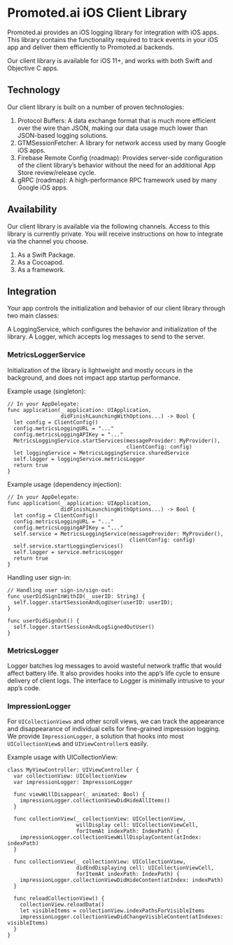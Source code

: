# Promoted.ai iOS Client Library
Promoted.ai provides an iOS logging library for integration with iOS apps. This library contains the functionality required to track events in your iOS app and deliver them efficiently to Promoted.ai backends.

Our client library is available for iOS 11+, and works with both Swift and Objective C apps.

## Technology
Our client library is built on a number of proven technologies:

1. Protocol Buffers: A data exchange format that is much more efficient over the wire than JSON, making our data usage much lower than JSON-based logging solutions.
1. GTMSessionFetcher: A library for network access used by many Google iOS apps.
1. Firebase Remote Config (roadmap): Provides server-side configuration of the client library’s behavior without the need for an additional App Store review/release cycle.
1. gRPC (roadmap): A high-performance RPC framework used by many Google iOS apps.

## Availability
Our client library is available via the following channels. Access to this library is currently private. You will receive instructions on how to integrate via the channel you choose.

1. As a Swift Package.
1. As a Cocoapod.
1. As a framework.

## Integration
Your app controls the initialization and behavior of our client library through two main classes:

A LoggingService, which configures the behavior and initialization of the library. 
A Logger, which accepts log messages to send to the server. 

### MetricsLoggerService
Initialization of the library is lightweight and mostly occurs in the background, and does not impact app startup performance.

Example usage (singleton):
~~~
// In your AppDelegate:
func application(_ application: UIApplication,
                 didFinishLaunchingWithOptions...) -> Bool {
  let config = ClientConfig()
  config.metricsLoggingURL = "..."
  config.metricsLoggingAPIKey = "..."
  MetricsLoggingService.startServices(messageProvider: MyProvider(),
                                      clientConfig: config)
  let loggingService = MetricsLoggingService.sharedService
  self.logger = loggingService.metricsLogger
  return true
}
~~~

Example usage (dependency injection):
~~~
// In your AppDelegate:
func application(_ application: UIApplication,
                 didFinishLaunchingWithOptions...) -> Bool {
  let config = ClientConfig()
  config.metricsLoggingURL = "..."
  config.metricsLoggingAPIKey = "..."
  self.service = MetricsLoggingService(messageProvider: MyProvider(),
                                       clientConfig: config)
  self.service.startLoggingServices()
  self.logger = service.metricsLogger
  return true
}
~~~

Handling user sign-in:
~~~
// Handling user sign-in/sign-out:
func userDidSignInWithID(_ userID: String) {
  self.logger.startSessionAndLogUser(userID: userID);
}

func userDidSignOut() {
  self.logger.startSessionAndLogSignedOutUser()
}
~~~

### MetricsLogger
Logger batches log messages to avoid wasteful network traffic that would affect battery life. It also provides hooks into the app’s life cycle to ensure delivery of client logs. The interface to Logger is minimally intrusive to your app’s code.

### ImpressionLogger
For `UICollectionViews` and other scroll views, we can track the appearance and disappearance of individual cells for fine-grained impression logging. We provide `ImpressionLogger`, a solution that hooks into most `UICollectionView`s and `UIViewController`s easily.

Example usage with UICollectionView:
~~~
class MyViewController: UIViewController {
  var collectionView: UICollectionView
  var impressionLogger: ImpressionLogger

  func viewWillDisappear(_ animated: Bool) {
    impressionLogger.collectionViewDidHideAllItems()
  }

  func collectionView(_ collectionView: UICollectionView,
                      willDisplay cell: UICollectionViewCell,
                      forItemAt indexPath: IndexPath) {
    impressionLogger.collectionViewWillDisplayContent(atIndex: indexPath)
  }
   
  func collectionView(_ collectionView: UICollectionView,
                      didEndDisplaying cell: UICollectionViewCell,
                      forItemAt indexPath: IndexPath) {
    impressionLogger.collectionViewDidHideContent(atIndex: indexPath)
  }

  func reloadCollectionView() {
    collectionView.reloadData()
    let visibleItems = collectionView.indexPathsForVisibleItems
    impressionLogger.collectionViewDidChangeVisibleContent(atIndexes: visibleItems)
  }
}
~~~
